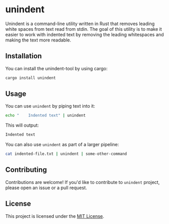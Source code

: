 # unindent

Unindent is a command-line utility written in Rust that removes leading white spaces from text read from stdin. The goal of this utility is to make it easier to work with indented text by removing the leading whitespaces and making the text more readable.

## Installation

You can install the unindent-tool by using cargo:

```bash
cargo install unindent
```

## Usage

You can use `unindent` by piping text into it:

```bash
echo "    Indented text" | unindent
```

This will output:


```bash
Indented text
```

You can also use `unindent` as part of a larger pipeline:

```bash
cat indented-file.txt | unindent | some-other-command
```

## Contributing

Contributions are welcome! If you'd like to contribute to ```unindent``` project, please open an issue or a pull request.

## License

This project is licensed under the [MIT License](https://opensource.org/licenses/MIT).
